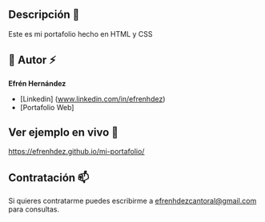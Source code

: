 ## Descripción 💬
Este es mi portafolio hecho en HTML y CSS

## 🤝 Autor ⚡
**Efrén Hernández**

* [Linkedin] (www.linkedin.com/in/efrenhdez)
* [Portafolio Web]

## Ver ejemplo en vivo 🔭
https://efrenhdez.github.io/mi-portafolio/

## Contratación 📫
Si quieres contratarme puedes escribirme a efrenhdezcantoral@gmail.com para consultas.

